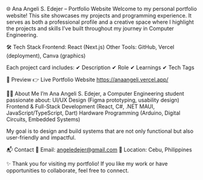 🌐 Ana Angeli S. Edejer – Portfolio Website
Welcome to my personal portfolio website!
This site showcases my projects and programming experience. It serves as both a professional profile and a creative space where I highlight the projects and skills I’ve built throughout my journey in Computer Engineering.

🛠️ Tech Stack
Frontend: React (Next.js)
Other Tools: GitHub, Vercel (deployment), Canva (graphics)

Each project card includes:
✔ Description
✔ Role
✔ Learnings
✔ Tech Tags

📸 Preview
👉 Live Portfolio Website
https://anaangeli.vercel.app/

🧑‍💻 About Me
I’m Ana Angeli S. Edejer, a Computer Engineering student passionate about:
UI/UX Design (Figma prototyping, usability design)
Frontend & Full-Stack Development (React, C#, .NET MAUI, JavaScript/TypeScript, Dart)
Hardware Programming (Arduino, Digital Circuits, Embedded Systems)

My goal is to design and build systems that are not only functional but also user-friendly and impactful.

📬 Contact
📧 Email: angeledejer@gmail.com
📍 Location: Cebu, Philippines

✨ Thank you for visiting my portfolio!
If you like my work or have opportunities to collaborate, feel free to connect.
